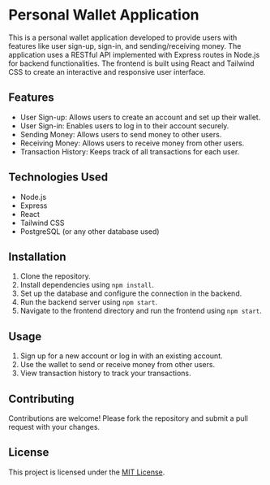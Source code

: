 
# Personal Wallet Application

This is a personal wallet application developed to provide users with features like user sign-up, sign-in, and sending/receiving money. The application uses a RESTful API implemented with Express routes in Node.js for backend functionalities. The frontend is built using React and Tailwind CSS to create an interactive and responsive user interface.

## Features

- User Sign-up: Allows users to create an account and set up their wallet.
- User Sign-in: Enables users to log in to their account securely.
- Sending Money: Allows users to send money to other users.
- Receiving Money: Allows users to receive money from other users.
- Transaction History: Keeps track of all transactions for each user.

## Technologies Used

- Node.js
- Express
- React
- Tailwind CSS
- PostgreSQL (or any other database used)

## Installation

1. Clone the repository.
2. Install dependencies using `npm install`.
3. Set up the database and configure the connection in the backend.
4. Run the backend server using `npm start`.
5. Navigate to the frontend directory and run the frontend using `npm start`.

## Usage

1. Sign up for a new account or log in with an existing account.
2. Use the wallet to send or receive money from other users.
3. View transaction history to track your transactions.

## Contributing

Contributions are welcome! Please fork the repository and submit a pull request with your changes.

## License

This project is licensed under the [MIT License](LICENSE).

